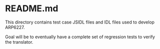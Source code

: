# README.md

This directory contains test case JSIDL files and IDL files used to develop ARP6227.

Goal will be to eventually have a complete set of regression tests to verify the translator.
